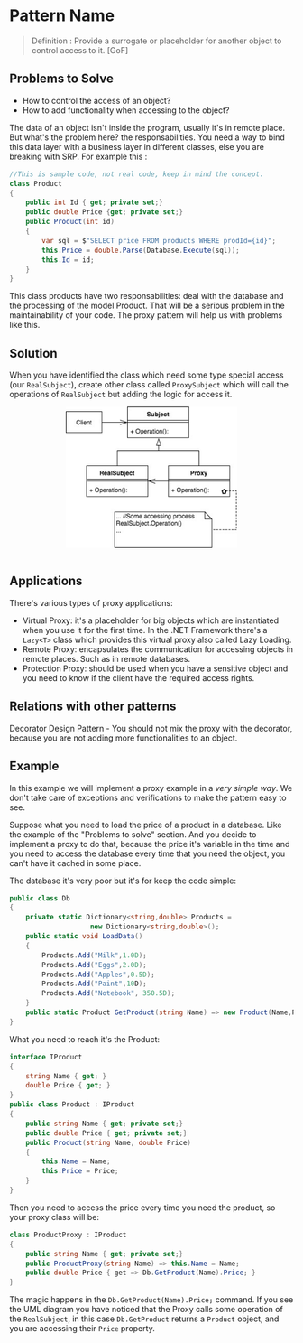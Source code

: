 # Pattern Name

> Definition : Provide a surrogate or placeholder for another object to control access to it. [GoF]

## Problems to Solve

- How to control the access of an object?
- How to add functionality when accessing to the object?

The data of an object isn't inside the program, usually it's in remote place. But what's the problem here? the responsabilities. You need a way to bind this data layer with a business layer in different classes, else you are breaking with SRP. For example this :

```C#
//This is sample code, not real code, keep in mind the concept.
class Product
{
    public int Id { get; private set;}
    public double Price {get; private set;}
    public Product(int id)
    {
        var sql = $"SELECT price FROM products WHERE prodId={id}";
        this.Price = double.Parse(Database.Execute(sql));
        this.Id = id;
    }
}
```

This class products have two responsabilities: deal with the database and the processing of the model Product. That will be a serious problem in the maintainability of your code. The proxy pattern will help us with problems like this. 

## Solution

When you have identified the class which need some type special access (our `RealSubject`), create other class called `ProxySubject` which will call the operations of `RealSubject` but adding the logic for access it.

<img src="https://github.com/fernandosoto138/Design-Patterns-Journal/blob/master/resources/images/ProxyUML.jpg?raw=true" style="display:block;margin:auto;" height="250" > <br/>

## Applications

There's various types of proxy applications:

- Virtual Proxy: it's a placeholder for big objects which are instantiated when you use it for the first time. In the .NET Framework there's a `Lazy<T>` class which provides this virtual proxy also called Lazy Loading.
- Remote Proxy: encapsulates the communication for accessing objects in remote places. Such as in remote databases.
- Protection Proxy: should be used when you have a sensitive object and you need to know if the client have the required access rights.

## Relations with other patterns

Decorator Design Pattern - You should not mix the proxy with the decorator, because you are not adding more functionalities to an object.

## Example

In this example we will implement a proxy example in a _very simple way_. We don't take care of exceptions and verifications to make the pattern easy to see.

Suppose what you need to load the price of a product in a database. Like the example of the "Problems to solve" section. And you decide to implement a proxy to do that, because the price it's variable in the time and you need to access the database every time that you need the object, you can't have it cached in some place.

The database it's very poor but it's for keep the code simple: 
```C#
public class Db
{
    private static Dictionary<string,double> Products = 
                    new Dictionary<string,double>();
    public static void LoadData()
    {
        Products.Add("Milk",1.0D);
        Products.Add("Eggs",2.0D);
        Products.Add("Apples",0.5D);
        Products.Add("Paint",10D);
        Products.Add("Notebook", 350.5D);
    }
    public static Product GetProduct(string Name) => new Product(Name,Products[Name]);
}
```

What you need to reach it's the Product:

```C#
interface IProduct
{
    string Name { get; }
    double Price { get; }
}
public class Product : IProduct
{
    public string Name { get; private set;}
    public double Price { get; private set;}
    public Product(string Name, double Price)
    {
        this.Name = Name;
        this.Price = Price;
    }
}
```

Then you need to access the price every time you need the product, so your proxy class will be:

```C#
class ProductProxy : IProduct
{
    public string Name { get; private set;}
    public ProductProxy(string Name) => this.Name = Name;
    public double Price { get => Db.GetProduct(Name).Price; }
}
```

The magic happens in the `Db.GetProduct(Name).Price;` command. If you see the UML diagram you have noticed that the Proxy calls some operation of the `RealSubject`, in this case `Db.GetProduct` returns a `Product` object, and you are accessing their `Price` property.